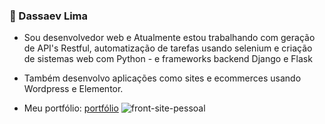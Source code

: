 

<!--
**dassaev-lima/dassaev-lima** is a ✨ _special_ ✨ repository because its `README.md` (this file) appears on your GitHub profile.

Here are some ideas to get you started:

- 🔭 I’m currently working on ...
- 🌱 I’m currently learning ...
- 👯 I’m looking to collaborate on ...
- 🤔 I’m looking for help with ...
- 💬 Ask me about ...
- 📫 How to reach me: ...
- 😄 Pronouns: ...
- ⚡ Fun fact: ...
-->
### 👋 Dassaev Lima

- Sou desenvolvedor web e Atualmente estou trabalhando com geração de API's Restful, automatização de tarefas usando selenium e 
criação de sistemas web com Python - e frameworks backend Django e Flask

- Também desenvolvo aplicações como sites e ecommerces usando Wordpress e Elementor.

- Meu portfólio: <a href="https://dassaev-lima.github.io/" target="_blank">portfólio</a> 
![front-site-pessoal](https://user-images.githubusercontent.com/48656494/88094634-456d8a00-cb6a-11ea-84a5-4e5786bb7727.png)
